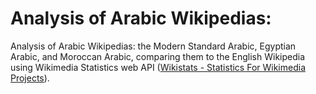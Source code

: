 # Analysis of Arabic Wikipedias:

Analysis of Arabic Wikipedias: the Modern Standard Arabic, Egyptian Arabic, and Moroccan Arabic, comparing them to the English Wikipedia using Wikimedia Statistics web API ([Wikistats - Statistics For Wikimedia Projects](https://stats.wikimedia.org/#/all-projects)).


